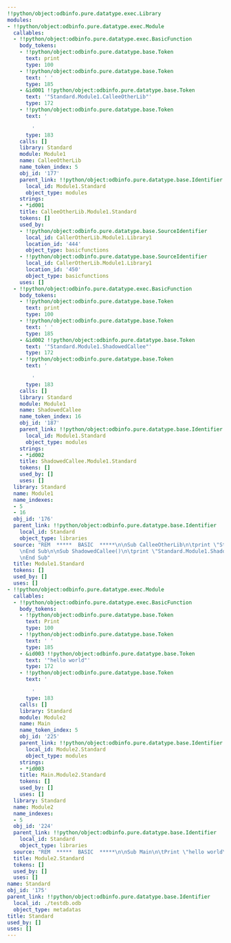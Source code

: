 ```yaml
---
!!python/object:odbinfo.pure.datatype.exec.Library
modules:
- !!python/object:odbinfo.pure.datatype.exec.Module
  callables:
  - !!python/object:odbinfo.pure.datatype.exec.BasicFunction
    body_tokens:
    - !!python/object:odbinfo.pure.datatype.base.Token
      text: print
      type: 100
    - !!python/object:odbinfo.pure.datatype.base.Token
      text: ' '
      type: 185
    - &id001 !!python/object:odbinfo.pure.datatype.base.Token
      text: '"Standard.Module1.CalleeOtherLib"'
      type: 172
    - !!python/object:odbinfo.pure.datatype.base.Token
      text: '

        '
      type: 183
    calls: []
    library: Standard
    module: Module1
    name: CalleeOtherLib
    name_token_index: 5
    obj_id: '177'
    parent_link: !!python/object:odbinfo.pure.datatype.base.Identifier
      local_id: Module1.Standard
      object_type: modules
    strings:
    - *id001
    title: CalleeOtherLib.Module1.Standard
    tokens: []
    used_by:
    - !!python/object:odbinfo.pure.datatype.base.SourceIdentifier
      local_id: CallerOtherLib.Module1.Library1
      location_id: '444'
      object_type: basicfunctions
    - !!python/object:odbinfo.pure.datatype.base.SourceIdentifier
      local_id: CallerOtherLib.Module1.Library1
      location_id: '450'
      object_type: basicfunctions
    uses: []
  - !!python/object:odbinfo.pure.datatype.exec.BasicFunction
    body_tokens:
    - !!python/object:odbinfo.pure.datatype.base.Token
      text: print
      type: 100
    - !!python/object:odbinfo.pure.datatype.base.Token
      text: ' '
      type: 185
    - &id002 !!python/object:odbinfo.pure.datatype.base.Token
      text: '"Standard.Module1.ShadowedCallee"'
      type: 172
    - !!python/object:odbinfo.pure.datatype.base.Token
      text: '

        '
      type: 183
    calls: []
    library: Standard
    module: Module1
    name: ShadowedCallee
    name_token_index: 16
    obj_id: '187'
    parent_link: !!python/object:odbinfo.pure.datatype.base.Identifier
      local_id: Module1.Standard
      object_type: modules
    strings:
    - *id002
    title: ShadowedCallee.Module1.Standard
    tokens: []
    used_by: []
    uses: []
  library: Standard
  name: Module1
  name_indexes:
  - 5
  - 16
  obj_id: '176'
  parent_link: !!python/object:odbinfo.pure.datatype.base.Identifier
    local_id: Standard
    object_type: libraries
  source: "REM  *****  BASIC  *****\n\nSub CalleeOtherLib\n\tprint \"Standard.Module1.CalleeOtherLib\"\
    \nEnd Sub\n\nSub ShadowedCallee()\n\tprint \"Standard.Module1.ShadowedCallee\"\
    \nEnd Sub"
  title: Module1.Standard
  tokens: []
  used_by: []
  uses: []
- !!python/object:odbinfo.pure.datatype.exec.Module
  callables:
  - !!python/object:odbinfo.pure.datatype.exec.BasicFunction
    body_tokens:
    - !!python/object:odbinfo.pure.datatype.base.Token
      text: Print
      type: 100
    - !!python/object:odbinfo.pure.datatype.base.Token
      text: ' '
      type: 185
    - &id003 !!python/object:odbinfo.pure.datatype.base.Token
      text: '"hello world"'
      type: 172
    - !!python/object:odbinfo.pure.datatype.base.Token
      text: '

        '
      type: 183
    calls: []
    library: Standard
    module: Module2
    name: Main
    name_token_index: 5
    obj_id: '225'
    parent_link: !!python/object:odbinfo.pure.datatype.base.Identifier
      local_id: Module2.Standard
      object_type: modules
    strings:
    - *id003
    title: Main.Module2.Standard
    tokens: []
    used_by: []
    uses: []
  library: Standard
  name: Module2
  name_indexes:
  - 5
  obj_id: '224'
  parent_link: !!python/object:odbinfo.pure.datatype.base.Identifier
    local_id: Standard
    object_type: libraries
  source: "REM  *****  BASIC  *****\n\nSub Main\n\tPrint \"hello world\"\nEnd Sub"
  title: Module2.Standard
  tokens: []
  used_by: []
  uses: []
name: Standard
obj_id: '175'
parent_link: !!python/object:odbinfo.pure.datatype.base.Identifier
  local_id: ./testdb.odb
  object_type: metadatas
title: Standard
used_by: []
uses: []
---
```

